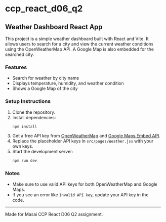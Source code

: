 # ccp_react_d06_q2

## Weather Dashboard React App

This project is a simple weather dashboard built with React and Vite. It allows users to search for a city and view the current weather conditions using the OpenWeatherMap API. A Google Map is also embedded for the searched city.

### Features
- Search for weather by city name
- Displays temperature, humidity, and weather condition
- Shows a Google Map of the city

### Setup Instructions
1. Clone the repository.
2. Install dependencies:
   ```bash
   npm install
   ```
3. Get a free API key from [OpenWeatherMap](https://openweathermap.org/appid) and [Google Maps Embed API](https://developers.google.com/maps/documentation/embed/get-api-key).
4. Replace the placeholder API keys in `src/pages/Weather.jsx` with your own keys.
5. Start the development server:
   ```bash
   npm run dev
   ```

### Notes
- Make sure to use valid API keys for both OpenWeatherMap and Google Maps.
- If you see an error like `Invalid API key`, update your API key in the code.

---
Made for Masai CCP React D06 Q2 assignment.